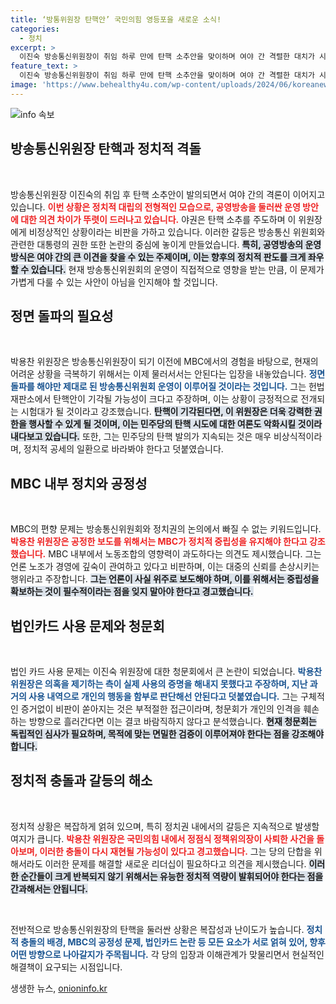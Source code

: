 ```yaml
---
title: ‘방통위원장 탄핵안’ 국민의힘 영등포을 새로운 소식!
categories:
  - 정치
excerpt: >
  이진숙 방송통신위원장이 취임 하루 만에 탄핵 소추안을 맞이하며 여야 간 격렬한 대치가 시작되었습니다. 공영방송의 지배구조를 둘러싼 긴장감이 고조되고 있는 가운데, 여권은 위원장이 더욱 강력한 힘을 발휘할 것이라고 전망하고 있습니다.
feature_text: >
  이진숙 방송통신위원장이 취임 하루 만에 탄핵 소추안을 맞이하며 여야 간 격렬한 대치가 시작되었습니다. 공영방송의 지배구조를 둘러싼 긴장감이 고조되고 있는 가운데, 여권은 위원장이 더욱 강력한 힘을 발휘할 것이라고 전망하고 있습니다.
image: 'https://www.behealthy4u.com/wp-content/uploads/2024/06/koreanews.jpg'
---
```


<p><img src="https://www.behealthy4u.com/wp-content/uploads/2024/06/koreanews.jpg" alt="info 속보" /></p>

<h2 data-ke-size="size26">방송통신위원장 탄핵과 정치적 격돌</h2>

<p data-ke-size="size16">&nbsp;</p>

<p>방송통신위원장 이진숙의 취임 후 탄핵 소추안이 발의되면서 여야 간의 격론이 이어지고 있습니다. <b><span style="color: #ee2323;">이번 상황은 정치적 대립의 전형적인 모습으로, 공영방송을 둘러싼 운영 방안에 대한 의견 차이가 뚜렷이 드러나고 있습니다.</span></b> 야권은 탄핵 소추를 주도하며 이 위원장에게 비정상적인 상황이라는 비판을 가하고 있습니다. 이러한 갈등은 방송통신 위원회와 관련한 대통령의 권한 또한 논란의 중심에 놓이게 만들었습니다. <b><span style="background-color: #21538527;">특히, 공영방송의 운영 방식은 여야 간의 큰 이견을 찾을 수 있는 주제이며, 이는 향후의 정치적 판도를 크게 좌우할 수 있습니다.</span></b> 현재 방송통신위원회의 운영이 직접적으로 영향을 받는 만큼, 이 문제가 가볍게 다룰 수 있는 사안이 아님을 인지해야 할 것입니다.</p>

<h2 data-ke-size="size26">정면 돌파의 필요성</h2>

<p data-ke-size="size16">&nbsp;</p>

<p>박용찬 위원장은 방송통신위원장이 되기 이전에 MBC에서의 경험을 바탕으로, 현재의 어려운 상황을 극복하기 위해서는 이제 물러서서는 안된다는 입장을 내놓았습니다. <b><span style="color: #1a5490;">정면 돌파를 해야만 제대로 된 방송통신위원회 운영이 이루어질 것이라는 것입니다.</span></b> 그는 헌법재판소에서 탄핵안이 기각될 가능성이 크다고 주장하며, 이는 상황이 긍정적으로 전개되는 시험대가 될 것이라고 강조했습니다. <b><span style="background-color: #21538527;">탄핵이 기각된다면, 이 위원장은 더욱 강력한 권한을 행사할 수 있게 될 것이며, 이는 민주당의 탄핵 시도에 대한 여론도 악화시킬 것이라 내다보고 있습니다.</span></b> 또한, 그는 민주당의 탄핵 발의가 지속되는 것은 매우 비상식적이라며, 정치적 공세의 일환으로 바라봐야 한다고 덧붙였습니다.</p>

<h2 data-ke-size="size26">MBC 내부 정치와 공정성</h2>

<p data-ke-size="size16">&nbsp;</p>

<p>MBC의 편향 문제는 방송통신위원회와 정치권의 논의에서 빠질 수 없는 키워드입니다. <b><span style="color: #ee2323;">박용찬 위원장은 공정한 보도를 위해서는 MBC가 정치적 중립성을 유지해야 한다고 강조했습니다.</span></b> MBC 내부에서 노동조합의 영향력이 과도하다는 의견도 제시했습니다. 그는 언론 노조가 경영에 깊숙이 관여하고 있다고 비판하며, 이는 대중의 신뢰를 손상시키는 행위라고 주장합니다. <b><span style="background-color: #21538527;">그는 언론이 사실 위주로 보도해야 하며, 이를 위해서는 중립성을 확보하는 것이 필수적이라는 점을 잊지 말아야 한다고 경고했습니다.</span></b></p>

<h2 data-ke-size="size26">법인카드 사용 문제와 청문회</h2>

<p data-ke-size="size16">&nbsp;</p>

<p>법인 카드 사용 문제는 이진숙 위원장에 대한 청문회에서 큰 논란이 되었습니다. <b><span style="color: #1a5490;">박용찬 위원장은 의혹을 제기하는 측이 실제 사용의 증명을 해내지 못했다고 주장하며, 지난 과거의 사용 내역으로 개인의 행동을 함부로 판단해선 안된다고 덧붙였습니다.</span></b> 그는 구체적인 증거없이 비판이 쏟아지는 것은 부적절한 접근이라며, 청문회가 개인의 인격을 훼손하는 방향으로 흘러간다면 이는 결코 바람직하지 않다고 분석했습니다. <b><span style="background-color: #21538527;">현재 청문회는 독립적인 심사가 필요하며, 목적에 맞는 면밀한 검증이 이루어져야 한다는 점을 강조해야 합니다.</span></b></p>

<h2 data-ke-size="size26">정치적 충돌과 갈등의 해소</h2>

<p data-ke-size="size16">&nbsp;</p>

<p>정치적 상황은 복잡하게 얽혀 있으며, 특히 정치권 내에서의 갈등은 지속적으로 발생할 여지가 큽니다. <b><span style="color: #ee2323;">박용찬 위원장은 국민의힘 내에서 정점식 정책위의장이 사퇴한 사건을 돌아보며, 이러한 충돌이 다시 재현될 가능성이 있다고 경고했습니다.</span></b> 그는 당의 단합을 위해서라도 이러한 문제를 해결할 새로운 리더십이 필요하다고 의견을 제시했습니다. <b><span style="background-color: #21538527;">이러한 순간들이 크게 반복되지 않기 위해서는 유능한 정치적 역량이 발휘되어야 한다는 점을 간과해서는 안됩니다.</span></b></p>

<p data-ke-size="size16">&nbsp;</p>

<p>전반적으로 방송통신위원장의 탄핵을 둘러싼 상황은 복잡성과 난이도가 높습니다. <b><span style="color: #1a5490;">정치적 충돌의 배경, MBC의 공정성 문제, 법인카드 논란 등 모든 요소가 서로 얽혀 있어, 향후 어떤 방향으로 나아갈지가 주목됩니다.</span></b> 각 당의 입장과 이해관계가 맞물리면서 현실적인 해결책이 요구되는 시점입니다.</p>
생생한 뉴스, <a href="https://onioninfo.kr" rel="dofollow">onioninfo.kr</a>


